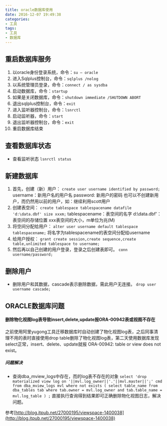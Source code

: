```yaml
---
title: oracle数据库使用
date: 2016-12-07 19:49:38
categories: 
- 工具
tags:
- 工具
- 数据库
---
```


## 重启数据库服务
1. 以oracle身份登录系统，命令：`su – oracle`
2. 进入Sqlplus控制台，命令：`sqlplus /nolog`
3. 以系统管理员登录，命令：`connect / as sysdba`
4. 启动数据库，命令：`startup`
5. 如果是关闭数据库，命令：`shutdown immediate /SHUTDOWN ABORT`
6. 退出sqlplus控制台，命令：`exit`
7. 进入监听器控制台，命令：`lsnrctl`
8. 启动监听器，命令：`start`
9. 退出监听器控制台，命令：`exit`
10. 重启数据库结束

## 查看数据库状态
- 查看监听状态 `lsnrctl status`

## 新建数据库
1. 首先，创建（新）用户：
        `create user username identified by password;`
        username：新用户名的用户名
        password: 新用户的密码
        也可以不创建新用户，而仍然用以前的用户，如：继续利用scott用户
2. 创建表空间：
         `create tablespace tablespacename datafile 'd:\data.dbf' size xxxm;`
         tablespacename：表空间的名字
         d:\data.dbf'：表空间的存储位置
         xxx表空间的大小，m单位为兆(M)
3. 将空间分配给用户：
        `alter user username default tablespace tablespacename;`
        将名字为tablespacename的表空间分配给username 
4. 给用户授权：
        `grant create session,create sequence,create table,unlimited tablespace to username;`
5. 然后再以自己创建的用户登录，登录之后创建表即可。
        `conn username/password;`

## 删除用户
- 删除用户和其数据，cascade表示删除数据，需此用户无连接。
        `drop user username cascade;`


## ORACLE数据库问题

#### 删除物化视图log表导致insert,delete,update报ORA-00942表或视图不存在

之前使用阿里yugong工具迁移数据库时自动创建了物化视图log表，之后同事清理不用的表时直接使用drop table删除了物化视图log表，第二天使用数据库发现select正常，insert、delete、update就报 ORA-00942: table or view does not exist。

##### 问题解决
- 查询dba_mview_logs中存在，而的log表不存在的对象
`select 'drop materialized view log on '||mvl.log_owner||'.'||mvl.master||';' cmd from dba_mview_logs mvl where not exists ( select table_name from dba_tables tab where tab.owner = mvl.log_owner and tab.table_name = mvl.log_table ) ;`
直接执行查询得到结果即可正确删除物化视图日志，解决问题。

参考[http://blog.itpub.net/27000195/viewspace-1400038](http://blog.itpub.net/27000195/viewspace-1400038)